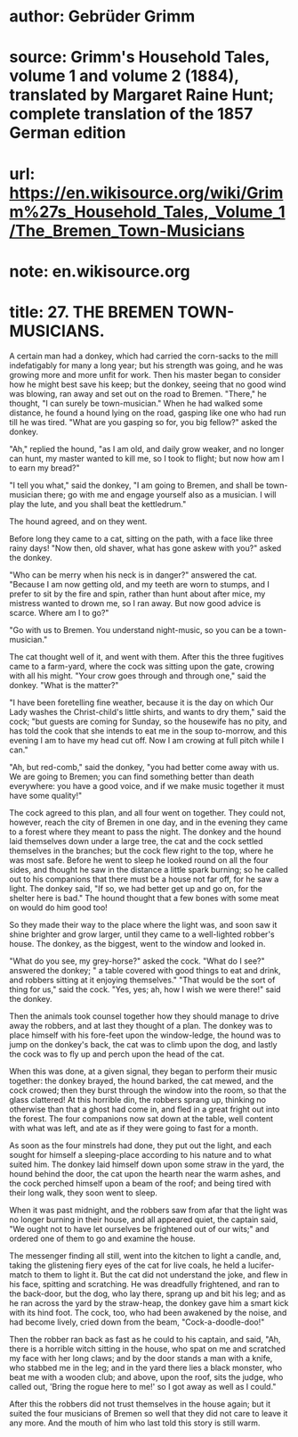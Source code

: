 # author: Gebrüder Grimm
# source: Grimm's Household Tales, volume 1 and volume 2 (1884), translated by Margaret Raine Hunt; complete translation of the 1857 German edition
# url: https://en.wikisource.org/wiki/Grimm%27s_Household_Tales,_Volume_1/The_Bremen_Town-Musicians
# note: en.wikisource.org
# title: 27. THE BREMEN TOWN-MUSICIANS. 

A certain man had a donkey, which had carried the corn-sacks to the mill indefatigably for many a long year; but his strength was going, and he was growing more and more unfit for work. Then his master began to consider how he might best save his keep; but the donkey, seeing that no good wind was blowing, ran away and set out on the road to Bremen. "There," he thought, "I can surely be town-musician." When he had walked some distance, he found a hound lying on the road, gasping like one who had run till he was tired. "What are you gasping so for, you big fellow?" asked the donkey. 

"Ah," replied the hound, "as I am old, and daily grow weaker, and no longer can hunt, my master wanted to kill me, so I took to flight; but now how am I to earn my bread?" 

"I tell you what," said the donkey, "I am going to Bremen, and shall be town-musician there; go with me and engage yourself also as a musician. I will play the lute, and you shall beat the kettledrum." 

The hound agreed, and on they went. 

Before long they came to a cat, sitting on the path, with a face like three rainy days! "Now then, old shaver, what has gone askew with you?" asked the donkey. 

"Who can be merry when his neck is in danger?" answered the cat. "Because I am now getting old, and my teeth are worn to stumps, and I prefer to sit by the fire and spin, rather than hunt about after mice, my ​mistress wanted to drown me, so I ran away. But now good advice is scarce. Where am I to go?" 

"Go with us to Bremen. You understand night-music, so you can be a town-musician." 

The cat thought well of it, and went with them. After this the three fugitives came to a farm-yard, where the cock was sitting upon the gate, crowing with all his might. "Your crow goes through and through one," said the donkey. "What is the matter?" 

"I have been foretelling fine weather, because it is the day on which Our Lady washes the Christ-child's little shirts, and wants to dry them," said the cock; "but guests are coming for Sunday, so the housewife has no pity, and has told the cook that she intends to eat me in the soup to-morrow, and this evening I am to have my head cut off. Now I am crowing at full pitch while I can." 

"Ah, but red-comb," said the donkey, "you had better come away with us. We are going to Bremen; you can find something better than death everywhere: you have a good voice, and if we make music together it must have some quality!" 

The cock agreed to this plan, and all four went on together. They could not, however, reach the city of Bremen in one day, and in the evening they came to a forest where they meant to pass the night. The donkey and the hound laid themselves down under a large tree, the cat and the cock settled themselves in the branches; but the cock flew right to the top, where he was most safe. Before he went to sleep he looked round on all the four sides, and thought he saw in the distance a little spark burning; so he called out to his companions that there must be a house not far off, for he saw a light. The donkey said, "If so, we had better get up and go on, for the shelter here is bad." The hound thought that a few bones with some meat on would do him good too! 

So they made their way to the place where the light was, and soon saw it shine brighter and grow larger, until they came to a well-lighted robber's house. The donkey, as the biggest, went to the window and looked in. 

"What do you see, my grey-horse?" asked the cock. "What do I see?" answered the donkey; " a table covered ​with good things to eat and drink, and robbers sitting at it enjoying themselves." "That would be the sort of thing for us," said the cock. "Yes, yes; ah, how I wish we were there!" said the donkey. 

Then the animals took counsel together how they should manage to drive away the robbers, and at last they thought of a plan. The donkey was to place himself with his fore-feet upon the window-ledge, the hound was to jump on the donkey's back, the cat was to climb upon the dog, and lastly the cock was to fly up and perch upon the head of the cat. 

When this was done, at a given signal, they began to perform their music together: the donkey brayed, the hound barked, the cat mewed, and the cock crowed; then they burst through the window into the room, so that the glass clattered! At this horrible din, the robbers sprang up, thinking no otherwise than that a ghost had come in, and fled in a great fright out into the forest. The four companions now sat down at the table, well content with what was left, and ate as if they were going to fast for a month. 

As soon as the four minstrels had done, they put out the light, and each sought for himself a sleeping-place according to his nature and to what suited him. The donkey laid himself down upon some straw in the yard, the hound behind the door, the cat upon the hearth near the warm ashes, and the cock perched himself upon a beam of the roof; and being tired with their long walk, they soon went to sleep. 

When it was past midnight, and the robbers saw from afar that the light was no longer burning in their house, and all appeared quiet, the captain said, "We ought not to have let ourselves be frightened out of our wits;" and ordered one of them to go and examine the house. 

The messenger finding all still, went into the kitchen to light a candle, and, taking the glistening fiery eyes of the cat for live coals, he held a lucifer-match to them to light it. But the cat did not understand the joke, and flew in his face, spitting and scratching. He was dreadfully frightened, and ran to the back-door, but the dog, who lay there, sprang up and bit his leg; ​and as he ran across the yard by the straw-heap, the donkey gave him a smart kick with its hind foot. The cock, too, who had been awakened by the noise, and had become lively, cried down from the beam, "Cock-a-doodle-doo!" 

Then the robber ran back as fast as he could to his captain, and said, "Ah, there is a horrible witch sitting in the house, who spat on me and scratched my face with her long claws; and by the door stands a man with a knife, who stabbed me in the leg; and in the yard there lies a black monster, who beat me with a wooden club; and above, upon the roof, sits the judge, who called out, 'Bring the rogue here to me!' so I got away as well as I could." 

After this the robbers did not trust themselves in the house again; but it suited the four musicians of Bremen so well that they did not care to leave it any more. And the mouth of him who last told this story is still warm. 

